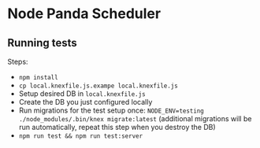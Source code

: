 # Node Panda Scheduler

## Running tests
Steps:
  * `npm install`
  * `cp local.knexfile.js.exampe local.knexfile.js`
  * Setup desired DB in `local.knexfile.js`
  * Create the DB you just configured locally
  * Run migrations for the test setup once: `NODE_ENV=testing ./node_modules/.bin/knex migrate:latest` (additional migrations will be run automatically, repeat this step when you destroy the DB)
  * `npm run test && npm run test:server`
